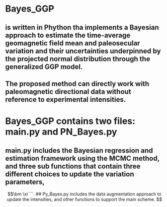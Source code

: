 # Bayes_GGP
## is written in Phython tha implements a Bayesian approach to estimate the time-average geomagnetic field mean and paleosecular variation and their uncertainties underpinned by the projected normal distribution through the generalized GGP model. 
## The proposed method can directly work with paleomagnetic directional data without reference to experimental intensities.
# Bayes_GGP contains two files: main.py and PN_Bayes.py
## main.py includes the Bayesian regression and estimation framework using the MCMC method, and three sub functions that contain three different choices to update the variation parameters, 
```math 
\bm \xi 
```.  
## Py_Bayes.py includes the data augmentation approach to update the intensities, and other functions to support the main scheme.  
